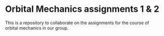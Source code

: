 Orbital Mechanics assignments 1 & 2
=======
This is a repository to collaborate on the assignments for the 
course of orbital mechanics in our group.
